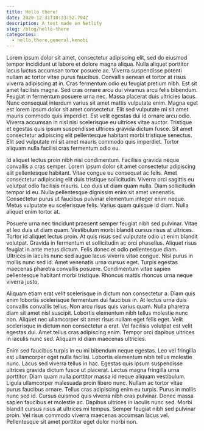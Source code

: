```yaml
---
title: Hello there!
date: 2020-12-31T18:33:52.794Z
description: A test made on Netlify
slug: /blog/hello-there
categories:
  - hello,there,general,kenobi
---
```


Lorem ipsum dolor sit amet, consectetur adipiscing elit, sed do eiusmod tempor incididunt ut labore et dolore magna aliqua. Nulla aliquet porttitor lacus luctus accumsan tortor posuere ac. Viverra suspendisse potenti nullam ac tortor vitae purus faucibus. Convallis aenean et tortor at risus viverra adipiscing at in. Cras fermentum odio eu feugiat pretium nibh. Est sit amet facilisis magna. Sed cras ornare arcu dui vivamus arcu felis bibendum. Feugiat in fermentum posuere urna nec. Massa placerat duis ultricies lacus. Nunc consequat interdum varius sit amet mattis vulputate enim. Magna eget est lorem ipsum dolor sit amet consectetur. Elit sed vulputate mi sit amet mauris commodo quis imperdiet. Est velit egestas dui id ornare arcu odio. Viverra accumsan in nisl nisi scelerisque eu ultrices vitae auctor. Tristique et egestas quis ipsum suspendisse ultrices gravida dictum fusce. Sit amet consectetur adipiscing elit pellentesque habitant morbi tristique senectus. Elit sed vulputate mi sit amet mauris commodo quis imperdiet. Tortor aliquam nulla facilisi cras fermentum odio eu.

Id aliquet lectus proin nibh nisl condimentum. Facilisis gravida neque convallis a cras semper. Lorem ipsum dolor sit amet consectetur adipiscing elit pellentesque habitant. Vitae congue eu consequat ac felis. Amet consectetur adipiscing elit duis tristique sollicitudin. Viverra orci sagittis eu volutpat odio facilisis mauris. Leo duis ut diam quam nulla. Diam sollicitudin tempor id eu. Nulla pellentesque dignissim enim sit amet venenatis. Consectetur purus ut faucibus pulvinar elementum integer enim neque. Metus vulputate eu scelerisque felis. Varius quam quisque id diam. Nulla aliquet enim tortor at.

Posuere urna nec tincidunt praesent semper feugiat nibh sed pulvinar. Vitae et leo duis ut diam quam. Vestibulum morbi blandit cursus risus at ultrices. Tortor id aliquet lectus proin. At quis risus sed vulputate odio ut enim blandit volutpat. Gravida in fermentum et sollicitudin ac orci phasellus. Aliquet risus feugiat in ante metus dictum. Felis donec et odio pellentesque diam. Ultrices in iaculis nunc sed augue lacus viverra vitae congue. Nisl purus in mollis nunc sed id. Amet venenatis urna cursus eget. Turpis egestas maecenas pharetra convallis posuere. Condimentum vitae sapien pellentesque habitant morbi tristique. Rhoncus mattis rhoncus urna neque viverra justo.

Aliquam etiam erat velit scelerisque in dictum non consectetur a. Diam quis enim lobortis scelerisque fermentum dui faucibus in. At lectus urna duis convallis convallis tellus. Non arcu risus quis varius quam. Nulla pharetra diam sit amet nisl suscipit. Lobortis elementum nibh tellus molestie nunc non. Aliquet nec ullamcorper sit amet risus nullam eget felis eget. Velit scelerisque in dictum non consectetur a erat. Vel facilisis volutpat est velit egestas dui. Amet tellus cras adipiscing enim. Tempor orci dapibus ultrices in iaculis nunc sed. Aliquam id diam maecenas ultricies.

Enim sed faucibus turpis in eu mi bibendum neque egestas. Leo vel fringilla est ullamcorper eget nulla facilisi. Lobortis elementum nibh tellus molestie nunc. Lacus sed viverra tellus in hac. Egestas quis ipsum suspendisse ultrices gravida dictum fusce ut placerat. Lectus magna fringilla urna porttitor. Diam quam nulla porttitor massa id neque aliquam vestibulum. Ligula ullamcorper malesuada proin libero nunc. Nullam ac tortor vitae purus faucibus ornare. Tellus cras adipiscing enim eu turpis. Purus in mollis nunc sed id. Cursus euismod quis viverra nibh cras pulvinar. Donec massa sapien faucibus et molestie ac. Dapibus ultrices in iaculis nunc sed. Morbi blandit cursus risus at ultrices mi tempus. Semper feugiat nibh sed pulvinar proin. Vel risus commodo viverra maecenas accumsan lacus vel. Pellentesque sit amet porttitor eget dolor morbi non.
